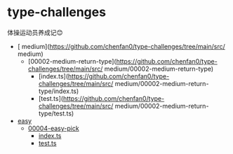 # type-challenges
体操运动员养成记😊
<!--filetoc-start-->
- [ medium](https://github.com/chenfan0/type-challenges/tree/main/src/ medium)
  - [00002-medium-return-type](https://github.com/chenfan0/type-challenges/tree/main/src/ medium/00002-medium-return-type)
    - [index.ts](https://github.com/chenfan0/type-challenges/tree/main/src/ medium/00002-medium-return-type/index.ts)
    - [test.ts](https://github.com/chenfan0/type-challenges/tree/main/src/ medium/00002-medium-return-type/test.ts)
- [easy](https://github.com/chenfan0/type-challenges/tree/main/src/easy)
  - [00004-easy-pick](https://github.com/chenfan0/type-challenges/tree/main/src/easy/00004-easy-pick)
    - [index.ts](https://github.com/chenfan0/type-challenges/tree/main/src/easy/00004-easy-pick/index.ts)
    - [test.ts](https://github.com/chenfan0/type-challenges/tree/main/src/easy/00004-easy-pick/test.ts)
<!--filetoc-end-->
